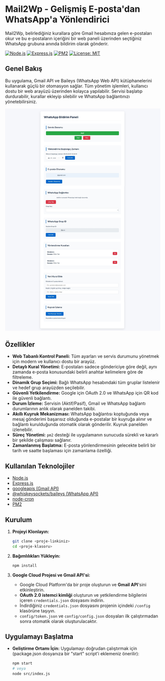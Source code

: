 # Mail2Wp - Gelişmiş E-posta'dan WhatsApp'a Yönlendirici

Mail2Wp, belirlediğiniz kurallara göre Gmail hesabınıza gelen e-postaları okur ve bu e-postaların içeriğini bir web paneli üzerinden seçtiğiniz WhatsApp grubuna anında bildirim olarak gönderir.

[![Node.js](https://img.shields.io/badge/Node.js-18.x-green.svg)](https://nodejs.org/) [![Express.js](https://img.shields.io/badge/Express.js-4.x-blue.svg)](https://expressjs.com/) [![PM2](https://img.shields.io/badge/PM2-stable-brightgreen.svg)](https://pm2.keymetrics.io/) [![License: MIT](https://img.shields.io/badge/License-MIT-yellow.svg)](https://opensource.org/licenses/MIT)

## Genel Bakış

Bu uygulama, Gmail API ve Baileys (WhatsApp Web API) kütüphanelerini kullanarak güçlü bir otomasyon sağlar. Tüm yönetim işlemleri, kullanıcı dostu bir web arayüzü üzerinden kolayca yapılabilir. Servisi başlatıp durdurabilir, kurallar ekleyip silebilir ve WhatsApp bağlantınızı yönetebilirsiniz.

![Uygulama Arayüzü](appui.jpg)

## Özellikler

- **Web Tabanlı Kontrol Paneli:** Tüm ayarları ve servis durumunu yönetmek için modern ve kullanıcı dostu bir arayüz.
- **Detaylı Kural Yönetimi:** E-postaları sadece göndericiye göre değil, aynı zamanda e-posta konusundaki belirli anahtar kelimelere göre de filtreleme.
- **Dinamik Grup Seçimi:** Bağlı WhatsApp hesabındaki tüm gruplar listelenir ve hedef grup arayüzden seçilebilir.
- **Güvenli Yetkilendirme:** Google için OAuth 2.0 ve WhatsApp için QR kod ile güvenli bağlantı.
- **Durum İzleme:** Servisin (Aktif/Pasif), Gmail ve WhatsApp bağlantı durumlarının anlık olarak panelden takibi.
- **Akıllı Kuyruk Mekanizması:** WhatsApp bağlantısı koptuğunda veya mesaj gönderimi başarısız olduğunda e-postalar bir kuyruğa alınır ve bağlantı kurulduğunda otomatik olarak gönderilir. Kuyruk panelden izlenebilir.
- **Süreç Yönetimi:** `pm2` desteği ile uygulamanın sunucuda sürekli ve kararlı bir şekilde çalışması sağlanır.
- **Zamanlanmış Başlatma:** E-posta yönlendirmesinin gelecekte belirli bir tarih ve saatte başlaması için zamanlama özelliği.

## Kullanılan Teknolojiler

- [Node.js](https://nodejs.org/)
- [Express.js](https://expressjs.com/)
- [googleapis (Gmail API)](https://github.com/googleapis/google-api-nodejs-client)
- [@whiskeysockets/baileys (WhatsApp API)](https://github.com/WhiskeySockets/Baileys)
- [node-cron](https://github.com/node-cron/node-cron)
- [PM2](https://pm2.keymetrics.io/)

## Kurulum

1.  **Projeyi Klonlayın:**
    ```bash
    git clone <proje-linkiniz>
    cd <proje-klasoru>
    ```

2.  **Bağımlılıkları Yükleyin:**
    ```bash
    npm install
    ```

3.  **Google Cloud Projesi ve Gmail API'si:**
    - Google Cloud Platform'da bir proje oluşturun ve **Gmail API**'sini etkinleştirin.
    - **OAuth 2.0 istemci kimliği** oluşturun ve yetkilendirme bilgilerini içeren `credentials.json` dosyasını indirin.
    - İndirdiğiniz `credentials.json` dosyasını projenin içindeki `/config` klasörüne taşıyın.
    - `config/token.json` ve `config/config.json` dosyaları ilk çalıştırmadan sonra otomatik olarak oluşturulacaktır.

## Uygulamayı Başlatma

- **Geliştirme Ortamı İçin:**
  Uygulamayı doğrudan çalıştırmak için (package.json dosyanıza bir "start" script'i eklemeniz önerilir):
  ```bash
  npm start
  # veya
  node src/index.js